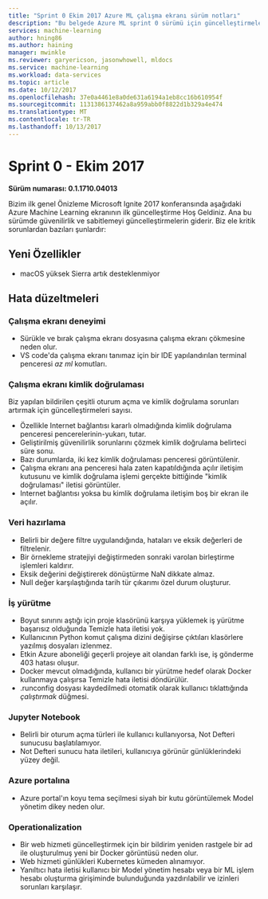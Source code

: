 ```yaml
---
title: "Sprint 0 Ekim 2017 Azure ML çalışma ekranı sürüm notları"
description: "Bu belgede Azure ML sprint 0 sürümü için güncelleştirmeler ayrıntıları"
services: machine-learning
author: hning86
ms.author: haining
manager: mwinkle
ms.reviewer: garyericson, jasonwhowell, mldocs
ms.service: machine-learning
ms.workload: data-services
ms.topic: article
ms.date: 10/12/2017
ms.openlocfilehash: 37e0a4461e8a0de631a6194a1eb8cc16b610954f
ms.sourcegitcommit: 1131386137462a8a959abb0f8822d1b329a4e474
ms.translationtype: MT
ms.contentlocale: tr-TR
ms.lasthandoff: 10/13/2017
---
```

# <a name="sprint-0---october-2017"></a>Sprint 0 - Ekim 2017 

**Sürüm numarası: 0.1.1710.04013**

Bizim ilk genel Önizleme Microsoft Ignite 2017 konferansında aşağıdaki Azure Machine Learning ekranının ilk güncelleştirme Hoş Geldiniz. Ana bu sürümde güvenilirlik ve sabitlemeyi güncelleştirmelerin giderir.  Biz ele kritik sorunlardan bazıları şunlardır:

## <a name="new-features"></a>Yeni Özellikler
- macOS yüksek Sierra artık desteklenmiyor

## <a name="bug-fixes"></a>Hata düzeltmeleri
### <a name="workbench-experience"></a>Çalışma ekranı deneyimi
- Sürükle ve bırak çalışma ekranı dosyasına çalışma ekranı çökmesine neden olur.
- VS code'da çalışma ekranı tanımaz için bir IDE yapılandırılan terminal penceresi _az ml_ komutları.

### <a name="workbench-authentication"></a>Çalışma ekranı kimlik doğrulaması
Biz yapılan bildirilen çeşitli oturum açma ve kimlik doğrulama sorunları artırmak için güncelleştirmeleri sayısı.
- Özellikle Internet bağlantısı kararlı olmadığında kimlik doğrulama penceresi pencerelerinin-yukarı, tutar.
- Geliştirilmiş güvenilirlik sorunlarını çözmek kimlik doğrulama belirteci süre sonu.
- Bazı durumlarda, iki kez kimlik doğrulaması penceresi görüntülenir.
- Çalışma ekranı ana penceresi hala zaten kapatıldığında açılır iletişim kutusunu ve kimlik doğrulama işlemi gerçekte bittiğinde "kimlik doğrulaması" iletisi görüntüler.
- Internet bağlantısı yoksa bu kimlik doğrulama iletişim boş bir ekran ile açılır.

### <a name="data-preparation"></a>Veri hazırlama 
- Belirli bir değere filtre uygulandığında, hataları ve eksik değerleri de filtrelenir.
- Bir örnekleme stratejiyi değiştirmeden sonraki varolan birleştirme işlemleri kaldırır.
- Eksik değerini değiştirerek dönüştürme NaN dikkate almaz.
- Null değer karşılaştığında tarih tür çıkarımı özel durum oluşturur.

### <a name="job-execution"></a>İş yürütme
- Boyut sınırını aştığı için proje klasörünü karşıya yüklemek iş yürütme başarısız olduğunda Temizle hata iletisi yok.
- Kullanıcının Python komut çalışma dizini değişirse çıktıları klasörlere yazılmış dosyaları izlenmez. 
- Etkin Azure aboneliği geçerli projeye ait olandan farklı ise, iş gönderme 403 hatası oluşur.
- Docker mevcut olmadığında, kullanıcı bir yürütme hedef olarak Docker kullanmaya çalışırsa Temizle hata iletisi döndürülür.
- .runconfig dosyası kaydedilmedi otomatik olarak kullanıcı tıklattığında _çalıştırmak_ düğmesi.

### <a name="jupyter-notebook"></a>Jupyter Notebook
- Belirli bir oturum açma türleri ile kullanıcı kullanıyorsa, Not Defteri sunucusu başlatılamıyor.
- Not Defteri sunucu hata iletileri, kullanıcıya görünür günlüklerindeki yüzey değil.

### <a name="azure-portal"></a>Azure portalına
- Azure portal'ın koyu tema seçilmesi siyah bir kutu görüntülemek Model yönetim dikey neden olur.

### <a name="operationalization"></a>Operationalization
- Bir web hizmeti güncelleştirmek için bir bildirim yeniden rastgele bir ad ile oluşturulmuş yeni bir Docker görüntüsü neden olur.
- Web hizmeti günlükleri Kubernetes kümeden alınamıyor.
- Yanıltıcı hata iletisi kullanıcı bir Model yönetim hesabı veya bir ML işlem hesabı oluşturma girişiminde bulunduğunda yazdırılabilir ve izinleri sorunları karşılaşır.
